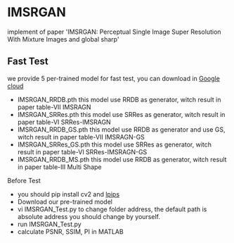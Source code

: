 # IMSRGAN
implement of paper 'IMSRGAN: Perceptual Single Image Super Resolution With Mixture Images and global sharp'

## Fast Test
we provide 5 per-trained model for fast test, you can download in [Google cloud](https://drive.google.com/drive/folders/1oOotFsmoDGbqitlxDlYb6vmEculsI609?usp=sharing)

* IMSRGAN_RRDB.pth       this model use RRDB as generator, witch result in paper table-VII IMSRAGN
* IMSRGAN_SRRes.pth      this model use SRRes as generator, witch result in paper table-VI  SRRes-IMSRAGN
* IMSRGAN_RRDB_GS.pth    this model use RRDB as generator and use GS, witch result in paper table-VII IMSRAGN-GS
* IMSRGAN_SRRes_GS.pth   this model use SRRes as generator, witch result in paper table-VI  SRRes-IMSRAGN-GS
* IMSRGAN_RRDB_MS.pth    this model use RRDB as generator, witch result in paper table-III Multi Shape

Before Test
* you should pip install cv2 and [lpips](https://github.com/richzhang/PerceptualSimilarity)
* Download our pre-trained model
* vi IMSRGAN_Test.py to change folder address, the default path is absolute address you should change by yourself.
* run IMSRGAN_Test.py
* calculate PSNR, SSIM, PI in MATLAB
